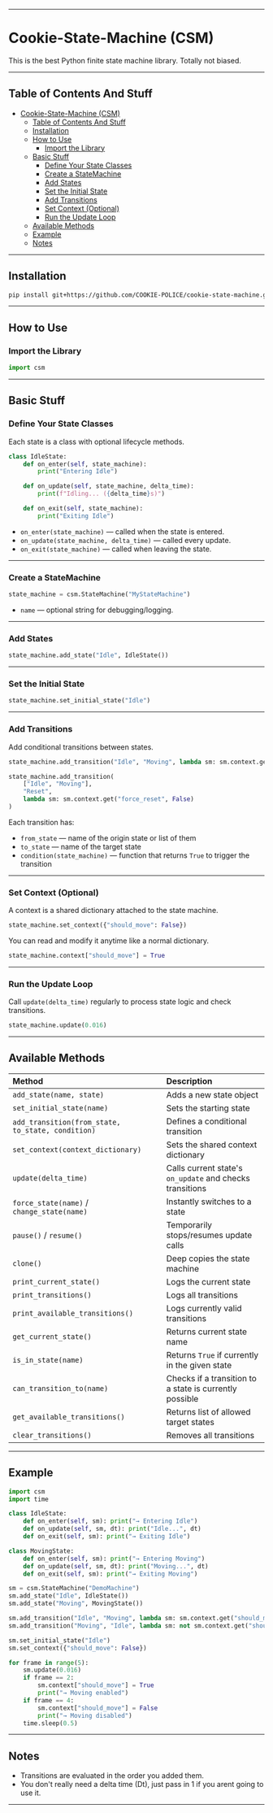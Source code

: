 
---

# Cookie-State-Machine (CSM)

This is the best Python finite state machine library. Totally not biased.

---

## Table of Contents And Stuff

- [Cookie-State-Machine (CSM)](#cookie-state-machine-csm)
  - [Table of Contents And Stuff](#table-of-contents-and-stuff)
  - [Installation](#installation)
  - [How to Use](#how-to-use)
    - [Import the Library](#import-the-library)
  - [Basic Stuff](#basic-stuff)
    - [Define Your State Classes](#define-your-state-classes)
    - [Create a StateMachine](#create-a-statemachine)
    - [Add States](#add-states)
    - [Set the Initial State](#set-the-initial-state)
    - [Add Transitions](#add-transitions)
    - [Set Context (Optional)](#set-context-optional)
    - [Run the Update Loop](#run-the-update-loop)
  - [Available Methods](#available-methods)
  - [Example](#example)
  - [Notes](#notes)

---

## Installation

```bash
pip install git+https://github.com/COOKIE-POLICE/cookie-state-machine.git
```

---

## How to Use

### Import the Library

```python
import csm
```

---

## Basic Stuff

### Define Your State Classes

Each state is a class with optional lifecycle methods.

```python
class IdleState:
    def on_enter(self, state_machine):
        print("Entering Idle")

    def on_update(self, state_machine, delta_time):
        print(f"Idling... ({delta_time}s)")

    def on_exit(self, state_machine):
        print("Exiting Idle")
```

* `on_enter(state_machine)` — called when the state is entered.
* `on_update(state_machine, delta_time)` — called every update.
* `on_exit(state_machine)` — called when leaving the state.

---

### Create a StateMachine

```python
state_machine = csm.StateMachine("MyStateMachine")
```

* `name` — optional string for debugging/logging.

---

### Add States

```python
state_machine.add_state("Idle", IdleState())
```

---

### Set the Initial State

```python
state_machine.set_initial_state("Idle")
```

---

### Add Transitions

Add conditional transitions between states.

```python
state_machine.add_transition("Idle", "Moving", lambda sm: sm.context.get("should_move", False))

state_machine.add_transition(
    ["Idle", "Moving"],
    "Reset",
    lambda sm: sm.context.get("force_reset", False)
)
```

Each transition has:

* `from_state` — name of the origin state or list of them
* `to_state` — name of the target state
* `condition(state_machine)` — function that returns `True` to trigger the transition

---

### Set Context (Optional)

A context is a shared dictionary attached to the state machine.

```python
state_machine.set_context({"should_move": False})
```

You can read and modify it anytime like a normal dictionary.

```python
state_machine.context["should_move"] = True
```

---

### Run the Update Loop

Call `update(delta_time)` regularly to process state logic and check transitions.

```python
state_machine.update(0.016)
```

---

## Available Methods

| Method                                            | Description                                              |
| :------------------------------------------------ | :------------------------------------------------------- |
| `add_state(name, state)`                          | Adds a new state object                                  |
| `set_initial_state(name)`                         | Sets the starting state                                  |
| `add_transition(from_state, to_state, condition)` | Defines a conditional transition                         |
| `set_context(context_dictionary)`                 | Sets the shared context dictionary                       |
| `update(delta_time)`                              | Calls current state's `on_update` and checks transitions |
| `force_state(name)` / `change_state(name)`        | Instantly switches to a state                            |
| `pause()` / `resume()`                            | Temporarily stops/resumes update calls                   |
| `clone()`                                         | Deep copies the state machine                            |
| `print_current_state()`                           | Logs the current state                                   |
| `print_transitions()`                             | Logs all transitions                                     |
| `print_available_transitions()`                   | Logs currently valid transitions                         |
| `get_current_state()`                             | Returns current state name                               |
| `is_in_state(name)`                               | Returns `True` if currently in the given state           |
| `can_transition_to(name)`                         | Checks if a transition to a state is currently possible  |
| `get_available_transitions()`                     | Returns list of allowed target states                    |
| `clear_transitions()`                             | Removes all transitions                                  |

---

## Example

```python
import csm
import time

class IdleState:
    def on_enter(self, sm): print("→ Entering Idle")
    def on_update(self, sm, dt): print("Idle...", dt)
    def on_exit(self, sm): print("→ Exiting Idle")

class MovingState:
    def on_enter(self, sm): print("→ Entering Moving")
    def on_update(self, sm, dt): print("Moving...", dt)
    def on_exit(self, sm): print("→ Exiting Moving")

sm = csm.StateMachine("DemoMachine")
sm.add_state("Idle", IdleState())
sm.add_state("Moving", MovingState())

sm.add_transition("Idle", "Moving", lambda sm: sm.context.get("should_move", False))
sm.add_transition("Moving", "Idle", lambda sm: not sm.context.get("should_move", False))

sm.set_initial_state("Idle")
sm.set_context({"should_move": False})

for frame in range(5):
    sm.update(0.016)
    if frame == 2:
        sm.context["should_move"] = True
        print("→ Moving enabled")
    if frame == 4:
        sm.context["should_move"] = False
        print("→ Moving disabled")
    time.sleep(0.5)
```

---

## Notes

* Transitions are evaluated in the order you added them.
* You don't really need a delta time (Dt), just pass in 1 if you arent going to use it.

---